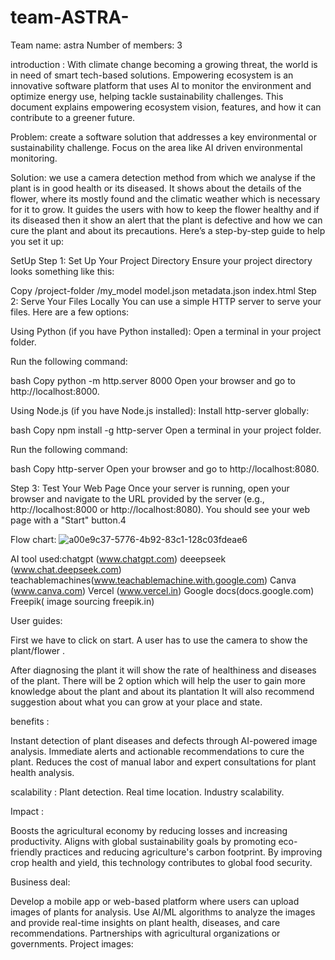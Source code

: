 # team-ASTRA-

Team name: astra
Number of members: 3

introduction : 
With climate change becoming a growing threat, the world is in need of  smart tech-based solutions. Empowering ecosystem is an innovative software platform that uses AI to monitor the environment and optimize energy use, helping tackle sustainability challenges. This document explains empowering ecosystem vision, features, and how it can contribute to a greener future.

Problem: create a software solution that addresses a key environmental or  sustainability challenge. Focus on the area like AI driven environmental monitoring.


Solution: we use a camera detection method from which we analyse if the plant is in good health or its diseased. It shows about the details of the flower, where its mostly found and the climatic weather which is necessary for it to grow. It guides the users with how to keep the flower healthy and if its diseased then it show an alert that the plant is defective and how we can cure the plant and about its precautions.
Here’s a step-by-step guide to help you set it up:


SetUp
Step 1: Set Up Your Project Directory
Ensure your project directory looks something like this:

Copy
/project-folder
    /my_model
        model.json
        metadata.json
    index.html
Step 2: Serve Your Files Locally
You can use a simple HTTP server to serve your files. Here are a few options:

Using Python (if you have Python installed):
Open a terminal in your project folder.

Run the following command:

bash
Copy
python -m http.server 8000
Open your browser and go to http://localhost:8000.

Using Node.js (if you have Node.js installed):
Install http-server globally:

bash
Copy
npm install -g http-server
Open a terminal in your project folder.

Run the following command:

bash
Copy
http-server
Open your browser and go to http://localhost:8080.

Step 3: Test Your Web Page
Once your server is running, open your browser and navigate to the URL provided by the server (e.g., http://localhost:8000 or http://localhost:8080). You should see your web page with a "Start" button.4


Flow chart:
![a00e9c37-5776-4b92-83c1-128c03fdeae6](https://github.com/user-attachments/assets/08e6523a-ae15-474a-b7c4-6674cd4428e0)



AI tool used:chatgpt (www.chatgpt.com) 
 deeepseek (www.chat.deepseek.com)
 teachablemachines(www.teachablemachine.with.google.com) 
 Canva (www.canva.com) 
 Vercel (www.vercel.in) 
 Google docs(docs.google.com)
Freepik( image sourcing freepik.in) 

User guides: 

First we have to click on start.
A user has to use the camera to show the plant/flower .

After diagnosing the plant it will show the rate of healthiness and diseases of the plant.
There will be 2 option which will help the user to gain more knowledge about the plant and about its plantation 
It will also recommend suggestion about what you can grow at your place and state.




benefits :

Instant detection of plant diseases and defects through AI-powered image      analysis.
Immediate alerts and actionable recommendations to cure the plant.
Reduces the cost of manual labor and expert consultations for plant health analysis.


scalability : 
Plant detection. 
Real time location. 
Industry scalability. 

Impact : 


Boosts the agricultural economy by reducing losses and increasing productivity.
Aligns with global sustainability goals by promoting eco-friendly practices and reducing agriculture's carbon footprint.
By improving crop health and yield, this technology contributes to global food security.

Business deal: 

Develop a mobile app or web-based platform where users can upload images of plants for analysis.
Use AI/ML algorithms to analyze the images and provide real-time insights on plant health, diseases, and care recommendations.
Partnerships with agricultural organizations or governments.
Project images: 
 



 


